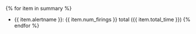 {% for item in summary %}
* {{ item.alertname }}: {{ item.num_firings }} total ({{ item.total_time }})
{% endfor %}
